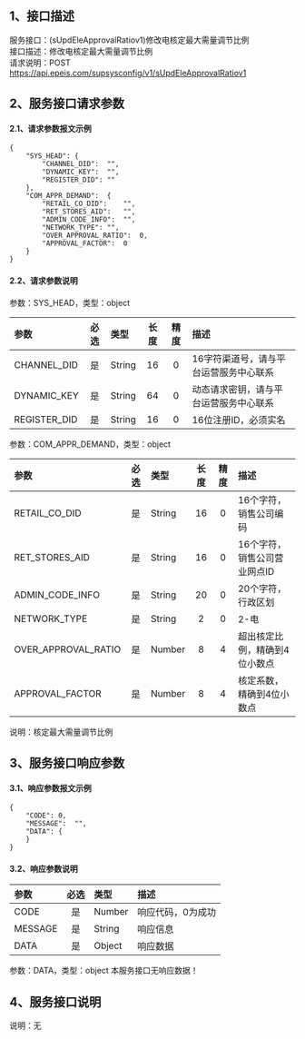 ## 1、接口描述  
服务接口：(sUpdEleApprovalRatiov1)修改电核定最大需量调节比例  
接口描述：修改电核定最大需量调节比例  
请求说明：POST https://api.epeis.com/supsysconfig/v1/sUpdEleApprovalRatiov1  
  
## 2、服务接口请求参数  
#### 2.1、请求参数报文示例  
~~~  
{
	"SYS_HEAD":	{
		"CHANNEL_DID":	"",
		"DYNAMIC_KEY":	"",
		"REGISTER_DID":	""
	},
	"COM_APPR_DEMAND":	{
		"RETAIL_CO_DID":	"",
		"RET_STORES_AID":	"",
		"ADMIN_CODE_INFO":	"",
		"NETWORK_TYPE":	"",
		"OVER_APPROVAL_RATIO":	0,
		"APPROVAL_FACTOR":	0
	}
}  
~~~  
#### 2.2、请求参数说明  
参数：SYS_HEAD，类型：object  
  
| 参数 | 必选 | 类型 | 长度 | 精度 | 描述 |  
| :----------------- | :----: | :-------- | :----: | :----: | :---------------- |  
| CHANNEL_DID | 是 | String | 16 | 0 | 16字符渠道号，请与平台运营服务中心联系 |  
| DYNAMIC_KEY | 是 | String | 64 | 0 | 动态请求密钥，请与平台运营服务中心联系 |  
| REGISTER_DID      |  是  | String   | 16 | 0 | 16位注册ID，必须实名 |  
  
参数：COM_APPR_DEMAND，类型：object  
  
| 参数              | 必选 | 类型     | 长度 | 精度 | 描述             |  
| :----------------- | :----: | :-------- | :----: | :----: | :---------------- |  
| RETAIL_CO_DID |  是  | String   | 16 | 0 | 16个字符，销售公司编码 |  
| RET_STORES_AID |  是  | String   | 16 | 0 | 16个字符，销售公司营业网点ID |  
| ADMIN_CODE_INFO |  是  | String   | 20 | 0 | 20个字符，行政区划 |  
| NETWORK_TYPE |  是  | String   | 2 | 0 | 2-电 |  
| OVER_APPROVAL_RATIO |  是  | Number   | 8 | 4 | 超出核定比例，精确到4位小数点 |  
| APPROVAL_FACTOR |  是  | Number   | 8 | 4 | 核定系数，精确到4位小数点 |  
  
说明：核定最大需量调节比例  
  
## 3、服务接口响应参数  
#### 3.1、响应参数报文示例  
~~~  
{
	"CODE":	0,
	"MESSAGE":	"",
	"DATA":	{
	}
}  
~~~  
#### 3.2、响应参数说明  
  
| 参数              | 必选 | 类型     | 描述             |  
| :----------------- | :----: | :-------- | :---------------- |  
| CODE | 是 | Number | 响应代码，0为成功 |  
| MESSAGE | 是 | String | 响应信息 |  
| DATA | 是 | Object | 响应数据 |  
  
参数：DATA，类型：object 本服务接口无响应数据！  
## 4、服务接口说明  
说明：无  
